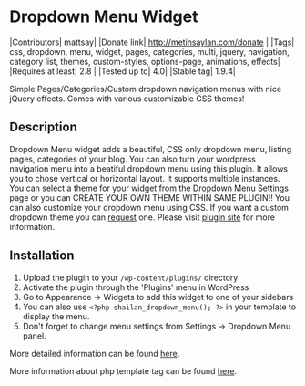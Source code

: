 # Dropdown Menu Widget

|Contributors| mattsay|
|Donate link| http://metinsaylan.com/donate  |
|Tags| css, dropdown, menu, widget, pages, categories, multi, jquery, navigation, category list, themes, custom-styles, options-page, animations, effects|
|Requires at least| 2.8  |
|Tested up to| 4.0|
|Stable tag| 1.9.4|

Simple Pages/Categories/Custom dropdown navigation menus with nice jQuery effects. Comes with various customizable CSS themes!

## Description

Dropdown Menu widget adds a beautiful, CSS only dropdown menu, listing pages, categories of your blog. You can also turn your wordpress navigation menu into a beatiful dropdown menu using this plugin.
It allows you to chose vertical or horizontal layout. It supports multiple instances. You can select a theme for your widget from the Dropdown Menu Settings page or you can CREATE  YOUR OWN THEME WITHIN SAME PLUGIN!! You can also customize your dropdown menu using CSS. If you want a custom dropdown theme you can [request](http://shailan.com/contact) one. Please visit [plugin site](http://shailan.com/wordpress/plugins/dropdown-menu) for more information.




## Installation

1. Upload the plugin to your `/wp-content/plugins/` directory
1. Activate the plugin through the 'Plugins' menu in WordPress
1. Go to Appearance -> Widgets to add this widget to one of your sidebars
1. You can also use `<?php shailan_dropdown_menu(); ?>` in your template to display the menu.
1. Don't forget to change menu settings from Settings -> Dropdown Menu panel.

More detailed information can be found [here](http://shailan.com/wordpress/plugins/dropdown-menu/#installation).

More information about php template tag can be found [here](http://shailan.com/2773/dropdown-menu-widget-template-tag-usage-explained/).

